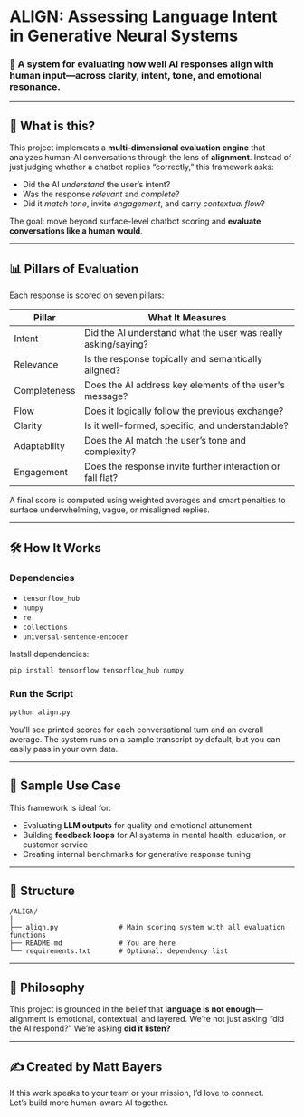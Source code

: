 # ALIGN: Assessing Language Intent in Generative Neural Systems

### 🧠 A system for evaluating how well AI responses align with human input—across clarity, intent, tone, and emotional resonance.

---

## 🚀 What is this?

This project implements a **multi-dimensional evaluation engine** that analyzes human-AI conversations through the lens of **alignment**. Instead of just judging whether a chatbot replies “correctly,” this framework asks:

- Did the AI *understand* the user’s intent?
- Was the response *relevant* and *complete*?
- Did it *match tone*, invite *engagement*, and carry *contextual flow*?

The goal: move beyond surface-level chatbot scoring and **evaluate conversations like a human would**.

---

## 📊 Pillars of Evaluation

Each response is scored on seven pillars:

| Pillar         | What It Measures                                                 |
|----------------|------------------------------------------------------------------|
| Intent         | Did the AI understand what the user was really asking/saying?   |
| Relevance      | Is the response topically and semantically aligned?             |
| Completeness   | Does the AI address key elements of the user's message?         |
| Flow           | Does it logically follow the previous exchange?                 |
| Clarity        | Is it well-formed, specific, and understandable?                |
| Adaptability   | Does the AI match the user’s tone and complexity?               |
| Engagement     | Does the response invite further interaction or fall flat?      |

A final score is computed using weighted averages and smart penalties to surface underwhelming, vague, or misaligned replies.

---

## 🛠️ How It Works

### Dependencies
- `tensorflow_hub`
- `numpy`
- `re`
- `collections`
- `universal-sentence-encoder`

Install dependencies:
```bash
pip install tensorflow tensorflow_hub numpy
```

### Run the Script
```bash
python align.py
```

You’ll see printed scores for each conversational turn and an overall average. The system runs on a sample transcript by default, but you can easily pass in your own data.

---

## 🔎 Sample Use Case

This framework is ideal for:
- Evaluating **LLM outputs** for quality and emotional attunement
- Building **feedback loops** for AI systems in mental health, education, or customer service
- Creating internal benchmarks for generative response tuning

---

## 📁 Structure

```
/ALIGN/
│
├── align.py               # Main scoring system with all evaluation functions
├── README.md              # You are here
└── requirements.txt       # Optional: dependency list
```

---

## 🧭 Philosophy

This project is grounded in the belief that **language is not enough**—alignment is emotional, contextual, and layered. We’re not just asking “did the AI respond?” We’re asking **did it listen?**

---

## ✍️ Created by Matt Bayers

If this work speaks to your team or your mission, I’d love to connect.  
Let’s build more human-aware AI together.
